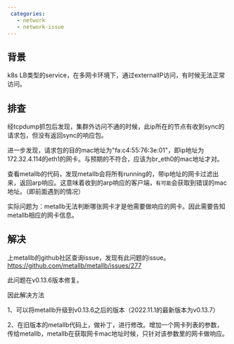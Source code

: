 ```yaml
---
 categories:
   - network
   - network-issue
---
```

## 背景
k8s LB类型的service，在多网卡环境下，通过externalIP访问，有时候无法正常访问。

## 排查
经tcpdump抓包后发现，集群外访问不通的时候，此ip所在的节点有收到sync的请求包，但没有返回sync的响应包。

进一步发现，请求包的目的mac地址为"fa:c4:55:76:3e:01"，即ip地址为172.32.4.114的eth1的网卡。与预期的不符合，应该为br_eth0的mac地址才对。

查看metallb的代码，发现metallb会将所有running的，带ip地址的网卡过滤出来，返回arp响应。这意味着收到的arp响应的客户端，`有可能`会获取到错误的mac地址。（即前面遇到的情况）

实际问题为：metallb无法判断哪张网卡才是他需要做响应的网卡。因此需要告知metallb相应的网卡信息。

## 解决
上metallb的github社区查询issue，发现有此问题的issue。https://github.com/metallb/metallb/issues/277

此问题在v0.13.6版本修复。

因此解决方法

1、可以将metallb升级到v0.13.6之后的版本（2022.11.1的最新版本为v0.13.7）

2、在旧版本的metallb代码上，做补丁，进行修改。增加一个网卡列表的参数，传给metallb，metallb在获取网卡mac地址时候，只针对该参数里的网卡做响应。
